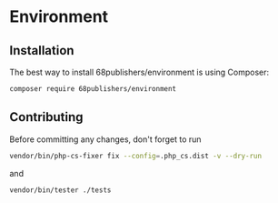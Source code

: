 # Environment

## Installation

The best way to install 68publishers/environment is using Composer:

```bash
composer require 68publishers/environment
```

## Contributing

Before committing any changes, don't forget to run

```bash
vendor/bin/php-cs-fixer fix --config=.php_cs.dist -v --dry-run
```

and

```bash
vendor/bin/tester ./tests
```
